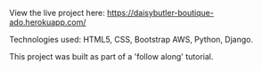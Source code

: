 View the live project here: https://daisybutler-boutique-ado.herokuapp.com/

Technologies used: HTML5, CSS, Bootstrap AWS, Python, Django.

This project was built as part of a 'follow along' tutorial.
